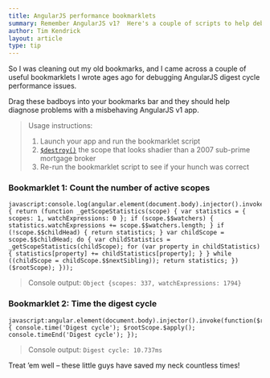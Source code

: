 ```yaml
---
title: AngularJS performance bookmarklets
summary: Remember AngularJS v1?  Here's a couple of scripts to help debug performance issues
author: Tim Kendrick
layout: article
type: tip
---
```


So I was cleaning out my old bookmarks, and I came across a couple of useful bookmarklets I wrote ages ago for debugging AngularJS digest cycle performance issues.

Drag these badboys into your bookmarks bar and they should help diagnose problems with a misbehaving AngularJS v1 app.

> Usage instructions:
>
> 1. Launch your app and run the bookmarklet script
> 2. [`$destroy()`](https://docs.angularjs.org/api/ng/type/$rootScope.Scope#$destroy) the scope that looks shadier than a 2007 sub-prime mortgage broker
> 3. Re-run the bookmarklet script to see if your hunch was correct

### Bookmarklet 1: Count the number of active scopes

```
javascript:console.log(angular.element(document.body).injector().invoke(function($rootScope) { return (function _getScopeStatistics(scope) { var statistics = { scopes: 1, watchExpressions: 0 }; if (scope.$$watchers) { statistics.watchExpressions += scope.$$watchers.length; } if (!scope.$$childHead) { return statistics; } var childScope = scope.$$childHead; do { var childStatistics = _getScopeStatistics(childScope); for (var property in childStatistics) { statistics[property] += childStatistics[property]; } } while ((childScope = childScope.$$nextSibling)); return statistics; })($rootScope); }));
```

> Console output: `Object {scopes: 337, watchExpressions: 1794}`

### Bookmarklet 2: Time the digest cycle

```
javascript:angular.element(document.body).injector().invoke(function($rootScope) { console.time('Digest cycle'); $rootScope.$apply(); console.timeEnd('Digest cycle'); });
```

> Console output: `Digest cycle: 10.737ms`

Treat ’em well – these little guys have saved my neck countless times!

